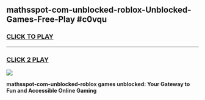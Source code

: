 
## mathsspot-com-unblocked-roblox-Unblocked-Games-Free-Play #c0vqu
<h3>
<a href="https://us.freeplayer.one?title=mathsspot-com-unblocked-roblox&ref=9M">CLICK TO PLAY</a></h3>
<hr>

<h3>
<a href="https://us.freeplayer.one?title=mathsspot-com-unblocked-roblox&ref=9M">CLICK 2 PLAY</a>
  
</h3>

<a href="https://us.freeplayer.one?title=mathsspot-com-unblocked-roblox&ref=9M"><img src="https://clearcache.store/games.png"></a>


**mathsspot-com-unblocked-roblox games unblocked: Your Gateway to Fun and Accessible Online Gaming**
